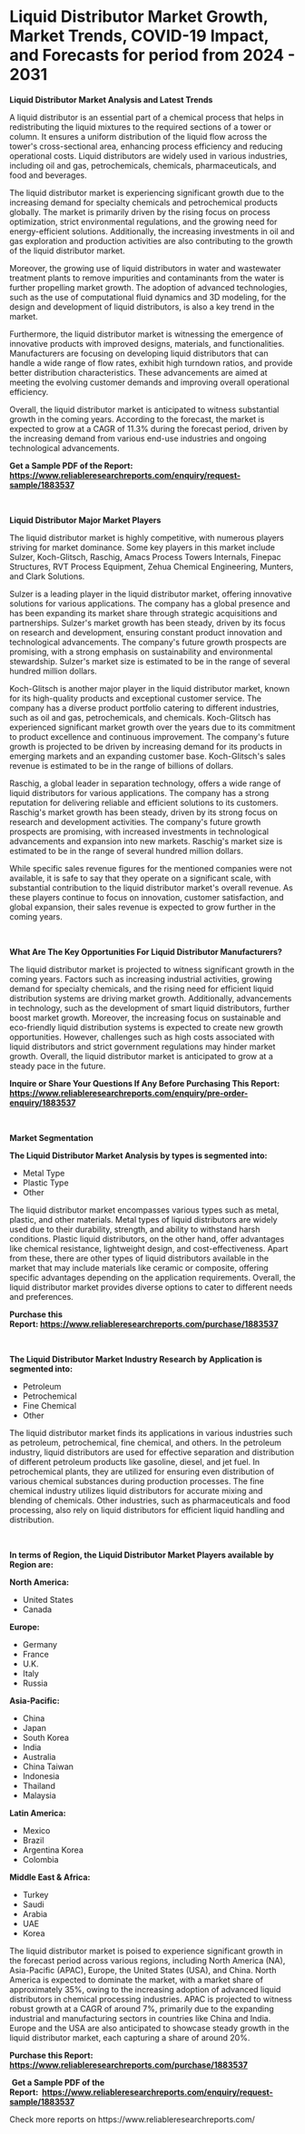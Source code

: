 <p><h1>Liquid Distributor Market Growth, Market Trends, COVID-19 Impact, and Forecasts for period from 2024 - 2031</h1></p><p><strong>Liquid Distributor Market Analysis and Latest Trends</strong></p>
<p><p>A liquid distributor is an essential part of a chemical process that helps in redistributing the liquid mixtures to the required sections of a tower or column. It ensures a uniform distribution of the liquid flow across the tower's cross-sectional area, enhancing process efficiency and reducing operational costs. Liquid distributors are widely used in various industries, including oil and gas, petrochemicals, chemicals, pharmaceuticals, and food and beverages.</p><p>The liquid distributor market is experiencing significant growth due to the increasing demand for specialty chemicals and petrochemical products globally. The market is primarily driven by the rising focus on process optimization, strict environmental regulations, and the growing need for energy-efficient solutions. Additionally, the increasing investments in oil and gas exploration and production activities are also contributing to the growth of the liquid distributor market.</p><p>Moreover, the growing use of liquid distributors in water and wastewater treatment plants to remove impurities and contaminants from the water is further propelling market growth. The adoption of advanced technologies, such as the use of computational fluid dynamics and 3D modeling, for the design and development of liquid distributors, is also a key trend in the market.</p><p>Furthermore, the liquid distributor market is witnessing the emergence of innovative products with improved designs, materials, and functionalities. Manufacturers are focusing on developing liquid distributors that can handle a wide range of flow rates, exhibit high turndown ratios, and provide better distribution characteristics. These advancements are aimed at meeting the evolving customer demands and improving overall operational efficiency.</p><p>Overall, the liquid distributor market is anticipated to witness substantial growth in the coming years. According to the forecast, the market is expected to grow at a CAGR of 11.3% during the forecast period, driven by the increasing demand from various end-use industries and ongoing technological advancements.</p></p>
<p><strong>Get a Sample PDF of the Report:&nbsp; <a href="https://www.reliableresearchreports.com/enquiry/request-sample/1883537">https://www.reliableresearchreports.com/enquiry/request-sample/1883537</a></strong></p>
<p>&nbsp;</p>
<p><strong>Liquid Distributor Major Market Players</strong></p>
<p><p>The liquid distributor market is highly competitive, with numerous players striving for market dominance. Some key players in this market include Sulzer, Koch-Glitsch, Raschig, Amacs Process Towers Internals, Finepac Structures, RVT Process Equipment, Zehua Chemical Engineering, Munters, and Clark Solutions.</p><p>Sulzer is a leading player in the liquid distributor market, offering innovative solutions for various applications. The company has a global presence and has been expanding its market share through strategic acquisitions and partnerships. Sulzer's market growth has been steady, driven by its focus on research and development, ensuring constant product innovation and technological advancements. The company's future growth prospects are promising, with a strong emphasis on sustainability and environmental stewardship. Sulzer's market size is estimated to be in the range of several hundred million dollars.</p><p>Koch-Glitsch is another major player in the liquid distributor market, known for its high-quality products and exceptional customer service. The company has a diverse product portfolio catering to different industries, such as oil and gas, petrochemicals, and chemicals. Koch-Glitsch has experienced significant market growth over the years due to its commitment to product excellence and continuous improvement. The company's future growth is projected to be driven by increasing demand for its products in emerging markets and an expanding customer base. Koch-Glitsch's sales revenue is estimated to be in the range of billions of dollars.</p><p>Raschig, a global leader in separation technology, offers a wide range of liquid distributors for various applications. The company has a strong reputation for delivering reliable and efficient solutions to its customers. Raschig's market growth has been steady, driven by its strong focus on research and development activities. The company's future growth prospects are promising, with increased investments in technological advancements and expansion into new markets. Raschig's market size is estimated to be in the range of several hundred million dollars.</p><p>While specific sales revenue figures for the mentioned companies were not available, it is safe to say that they operate on a significant scale, with substantial contribution to the liquid distributor market's overall revenue. As these players continue to focus on innovation, customer satisfaction, and global expansion, their sales revenue is expected to grow further in the coming years.</p></p>
<p>&nbsp;</p>
<p><strong>What Are The Key Opportunities For Liquid Distributor Manufacturers?</strong></p>
<p><p>The liquid distributor market is projected to witness significant growth in the coming years. Factors such as increasing industrial activities, growing demand for specialty chemicals, and the rising need for efficient liquid distribution systems are driving market growth. Additionally, advancements in technology, such as the development of smart liquid distributors, further boost market growth. Moreover, the increasing focus on sustainable and eco-friendly liquid distribution systems is expected to create new growth opportunities. However, challenges such as high costs associated with liquid distributors and strict government regulations may hinder market growth. Overall, the liquid distributor market is anticipated to grow at a steady pace in the future.</p></p>
<p><strong>Inquire or Share Your Questions If Any Before Purchasing This Report: <a href="https://www.reliableresearchreports.com/enquiry/pre-order-enquiry/1883537">https://www.reliableresearchreports.com/enquiry/pre-order-enquiry/1883537</a></strong></p>
<p>&nbsp;</p>
<p><strong>Market Segmentation</strong></p>
<p><strong>The Liquid Distributor Market Analysis by types is segmented into:</strong></p>
<p><ul><li>Metal Type</li><li>Plastic Type</li><li>Other</li></ul></p>
<p><p>The liquid distributor market encompasses various types such as metal, plastic, and other materials. Metal types of liquid distributors are widely used due to their durability, strength, and ability to withstand harsh conditions. Plastic liquid distributors, on the other hand, offer advantages like chemical resistance, lightweight design, and cost-effectiveness. Apart from these, there are other types of liquid distributors available in the market that may include materials like ceramic or composite, offering specific advantages depending on the application requirements. Overall, the liquid distributor market provides diverse options to cater to different needs and preferences.</p></p>
<p><strong>Purchase this Report:&nbsp;<a href="https://www.reliableresearchreports.com/purchase/1883537">https://www.reliableresearchreports.com/purchase/1883537</a></strong></p>
<p>&nbsp;</p>
<p><strong>The Liquid Distributor Market Industry Research by Application is segmented into:</strong></p>
<p><ul><li>Petroleum</li><li>Petrochemical</li><li>Fine Chemical</li><li>Other</li></ul></p>
<p><p>The liquid distributor market finds its applications in various industries such as petroleum, petrochemical, fine chemical, and others. In the petroleum industry, liquid distributors are used for effective separation and distribution of different petroleum products like gasoline, diesel, and jet fuel. In petrochemical plants, they are utilized for ensuring even distribution of various chemical substances during production processes. The fine chemical industry utilizes liquid distributors for accurate mixing and blending of chemicals. Other industries, such as pharmaceuticals and food processing, also rely on liquid distributors for efficient liquid handling and distribution.</p></p>
<p>&nbsp;</p>
<p><strong>In terms of Region, the Liquid Distributor Market Players available by Region are:</strong></p>
<p>
    <p> <strong> North America: </strong>
        <ul>
            <li>United States</li>
            <li>Canada</li>
        </ul>
        </p> 
    <p> <strong> Europe: </strong>
        <ul>
            <li>Germany</li>
            <li>France</li>
            <li>U.K.</li>
            <li>Italy</li>
            <li>Russia</li>
        </ul>
        </p> 
    <p> <strong> Asia-Pacific: </strong>
        <ul>
            <li>China</li>
            <li>Japan</li>
            <li>South Korea</li>
            <li>India</li>
            <li>Australia</li>
            <li>China Taiwan</li>
            <li>Indonesia</li>
            <li>Thailand</li>
            <li>Malaysia</li>
        </ul>
        </p> 
    <p> <strong> Latin America: </strong>
        <ul>
            <li>Mexico</li>
            <li>Brazil</li>
            <li>Argentina Korea</li>
            <li>Colombia</li>
        </ul>
        </p> 
    <p> <strong> Middle East & Africa: </strong>
        <ul>
            <li>Turkey</li>
            <li>Saudi</li>
            <li>Arabia</li>
            <li>UAE</li>
            <li>Korea</li>
        </ul>
    </p>
    </p>
<p><p>The liquid distributor market is poised to experience significant growth in the forecast period across various regions, including North America (NA), Asia-Pacific (APAC), Europe, the United States (USA), and China. North America is expected to dominate the market, with a market share of approximately 35%, owing to the increasing adoption of advanced liquid distributors in chemical processing industries. APAC is projected to witness robust growth at a CAGR of around 7%, primarily due to the expanding industrial and manufacturing sectors in countries like China and India. Europe and the USA are also anticipated to showcase steady growth in the liquid distributor market, each capturing a share of around 20%.</p></p>
<p><strong>Purchase this Report: <a href="https://www.reliableresearchreports.com/purchase/1883537">https://www.reliableresearchreports.com/purchase/1883537</a></strong></p>
<p>&nbsp;<strong>Get a Sample PDF of the Report:&nbsp;&nbsp;<a href="https://www.reliableresearchreports.com/enquiry/request-sample/1883537">https://www.reliableresearchreports.com/enquiry/request-sample/1883537</a></strong></p>
<p><strong></strong></p>
<p>Check more reports on https://www.reliableresearchreports.com/</p>